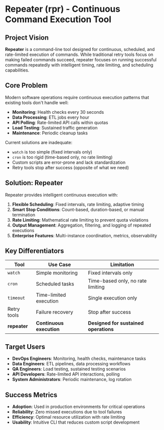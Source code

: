 # Repeater (rpr) - Continuous Command Execution Tool

## Project Vision

**Repeater** is a command-line tool designed for continuous, scheduled, and rate-limited execution of commands. While traditional retry tools focus on making failed commands succeed, repeater focuses on running successful commands repeatedly with intelligent timing, rate limiting, and scheduling capabilities.

## Core Problem

Modern software operations require continuous execution patterns that existing tools don't handle well:

- **Monitoring**: Health checks every 30 seconds
- **Data Processing**: ETL jobs every hour  
- **API Polling**: Rate-limited API calls within quotas
- **Load Testing**: Sustained traffic generation
- **Maintenance**: Periodic cleanup tasks

Current solutions are inadequate:
- `watch` is too simple (fixed intervals only)
- `cron` is too rigid (time-based only, no rate limiting)
- Custom scripts are error-prone and lack standardization
- Retry tools stop after success (opposite of what we need)

## Solution: Repeater

Repeater provides intelligent continuous execution with:

1. **Flexible Scheduling**: Fixed intervals, rate limiting, adaptive timing
2. **Smart Stop Conditions**: Count-based, duration-based, or manual termination
3. **Rate Limiting**: Mathematical rate limiting to prevent quota violations
4. **Output Management**: Aggregation, filtering, and logging of repeated executions
5. **Enterprise Features**: Multi-instance coordination, metrics, observability

## Key Differentiators

| Tool | Use Case | Limitation |
|------|----------|------------|
| `watch` | Simple monitoring | Fixed intervals only |
| `cron` | Scheduled tasks | Time-based only, no rate limiting |
| `timeout` | Time-limited execution | Single execution only |
| Retry tools | Failure recovery | Stop after success |
| **repeater** | **Continuous execution** | **Designed for sustained operations** |

## Target Users

- **DevOps Engineers**: Monitoring, health checks, maintenance tasks
- **Data Engineers**: ETL pipelines, data processing workflows  
- **QA Engineers**: Load testing, sustained testing scenarios
- **API Developers**: Rate-limited API interactions, polling
- **System Administrators**: Periodic maintenance, log rotation

## Success Metrics

- **Adoption**: Used in production environments for critical operations
- **Reliability**: Zero missed executions due to tool failures
- **Efficiency**: Optimal resource utilization with rate limiting
- **Usability**: Intuitive CLI that reduces custom script development